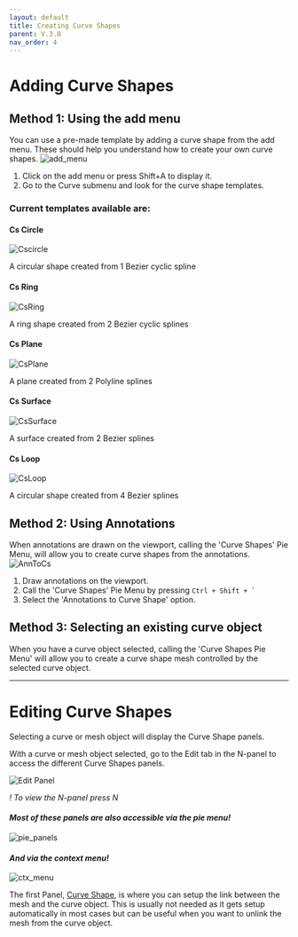 ```yaml
---
layout: default
title: Creating Curve Shapes
parent: V.3.0
nav_order: 4
---
```


# Adding Curve Shapes
## Method 1: Using the add menu
You can use a pre-made template by adding a curve shape from the add menu.
These should help you understand how to create your own curve shapes. 
![add_menu](../assets/add_menu.png)
1. Click on the add menu or press Shift+A to display it.
2. Go to the Curve submenu and look for the curve shape templates.

### Current templates available are:
#### Cs Circle
![Cscircle](../assets/Cscircle.png)

A circular shape created from 1 Bezier cyclic spline
#### Cs Ring
![CsRing](../assets/CsRing.png)

A ring shape created from 2 Bezier cyclic splines
#### Cs Plane
![CsPlane](../assets/CsPlane.png)

A plane created from 2 Polyline splines
#### Cs Surface
![CsSurface](../assets/CsSurface.png)

A surface created from 2 Bezier splines
#### Cs Loop
![CsLoop](../assets/CsLoop.png)

A circular shape created from 4 Bezier splines


## Method 2: Using Annotations
When annotations are drawn on the viewport, calling the 'Curve Shapes' Pie Menu, will allow you to create curve shapes from the annotations.
![AnnToCs](../assets/AnnToCs.gif)

1. Draw annotations on the viewport.
2. Call the 'Curve Shapes' Pie Menu by pressing ``` Ctrl + Shift + ` ```
3. Select the 'Annotations to Curve Shape' option.

## Method 3: Selecting an existing curve object
When you have a curve object selected, calling the 'Curve Shapes Pie Menu' will allow you to create a curve shape mesh controlled by the selected curve object.

***

# Editing Curve Shapes
Selecting a curve or mesh object will display the Curve Shape panels.

With a curve or mesh object selected, go to the Edit tab in the N-panel to access the different Curve Shapes panels.

![Edit Panel](../assets/N_panel.png)

*! To view the N-panel press N*

#### ***Most of these panels are also accessible via the pie menu!***
![pie_panels](../assets/pie_panels.png)


#### ***And via the context menu!***
![ctx_menu](../assets/ctx_menu.png)


The first Panel, [Curve Shape](5-panel-cs.md), is where you can setup the link between the mesh and the curve object. This is usually not needed as it gets setup automatically in most cases but can be useful when you want to unlink the mesh from the curve object.